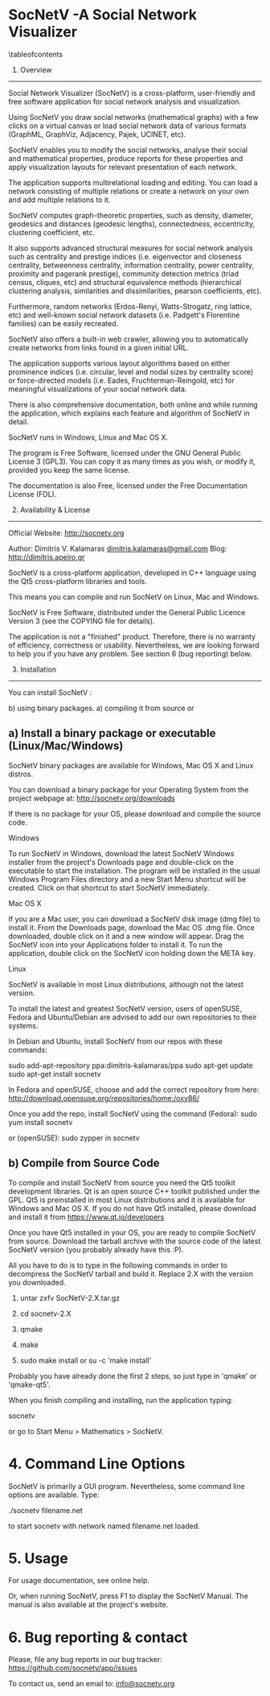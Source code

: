 SocNetV -A Social Network Visualizer
====================================


\tableofcontents

1. Overview
------------

Social Network Visualizer (SocNetV) is a cross-platform, user-friendly and free
software application for social network analysis and visualization.

Using SocNetV you draw social networks (mathematical graphs) with a few clicks 
on a virtual canvas or load social network data of various formats (GraphML, 
GraphViz, Adjacency, Pajek, UCINET, etc).

SocNetV enables you to modify the social networks, analyse their social and 
mathematical properties, produce reports for these properties and apply 
visualization layouts for relevant presentation of each network. 

The application supports multirelational loading and editing. 
You can load a network consisting of multiple relations or create a network 
on your own and add multiple relations to it.

SocNetV computes graph-theoretic properties, such as density, diameter, geodesics 
and distances (geodesic lengths), connectedness, eccentricity, clustering coefficient, etc. 

It also supports advanced structural measures for social network analysis 
such as centrality and prestige indices (i.e. eigenvector and closeness centrality, 
betweenness centrality, information centrality, power centrality, proximity and 
pagerank prestige), community detection metrics (triad census, cliques, etc) and 
structural equivalence methods (hierarchical clustering analysis, similarities and 
dissimilarities, pearson coefficients, etc). 

Furthermore, random networks (Erdos-Renyi, Watts-Strogatz, ring lattice, etc) and 
well-known social network datasets (i.e. Padgett's Florentine families) can be easily 
recreated. 

SocNetV also offers a built-in web crawler, allowing you to automatically create 
networks from links found in a given initial URL.

The application supports various layout algorithms based on either prominence indices 
(i.e. circular, level and nodal sizes by centrality score) or force-directed models 
(i.e. Eades, Fruchterman-Reingold, etc) for meaningful visualizations of your social 
network data.

There is also comprehensive documentation, both online and while running the 
application, which explains each feature and algorithm of SocNetV in detail.

SocNetV runs in Windows, Linux and Mac OS X.

The program is Free Software, licensed under the GNU General Public License 3 (GPL3).
You can copy it as many times as you wish, or modify it, provided you keep the 
same license. 

The documentation is also Free, licensed under the Free Documentation License (FDL).


2. Availability & License
-------------------------

Official Website: http://socnetv.org

Author: Dimitris V. Kalamaras <dimitris.kalamaras@gmail.com>
Blog:   http://dimitris.apeiro.gr

SocNetV is a cross-platform application, developed in C++ language 
using the Qt5 cross-platform libraries and tools.

This means you can compile and run SocNetV on Linux, Mac and Windows. 

SocNetV is Free Software, distributed under the General Public Licence Version 3 
(see the COPYING file for details). 

The application is not a "finished" product. Therefore, 
there is no warranty of efficiency, correctness or usability. 
Nevertheless, we are looking forward to help you if you have any problem. 
See section 6 (bug reporting) below.



3. Installation
---------------

You can install SocNetV :

b) using binary packages.
a) compiling it from source or


## a) Install a binary package or executable (Linux/Mac/Windows)

SocNetV binary packages are available for Windows, Mac OS X and Linux distros.

You can download a binary package for your Operating System from the project
webpage at: http://socnetv.org/downloads

If there is no package for your OS, please download and compile the source code.

Windows

To run SocNetV in Windows, download the latest SocNetV Windows installer from the 
project's Downloads page and double-click on the executable to start the installation.
The program will be installed in the usual Windows Program Files directory and a new 
Start Menu shortcut will be created. Click on that shortcut to start SocNetV immediately.

Mac OS X

If you are a Mac user, you can download a SocNetV disk image (dmg file) to install it. 
From the Downloads page, download the Mac OS .dmg file. 
Once downloaded, double click on it and a new window will appear. Drag the SocNetV icon
into your Applications folder to install it.
To run the application, double click on the SocNetV icon holding down the META key.

Linux

SocNetV is available in most Linux distributions, although not the latest version. 

To install the latest and greatest SocNetV version, users of openSUSE, Fedora and 
Ubuntu/Debian are advised to add our own repositories to their systems.

In Debian and Ubuntu, install SocNetV from our repos with these commands:

sudo add-apt-repository ppa:dimitris-kalamaras/ppa
sudo apt-get update
sudo apt-get install socnetv

In Fedora and openSUSE, choose and add the correct repository from here: 
http://download.opensuse.org/repositories/home:/oxy86/ 

Once you add the repo, install SocNetV using the command (Fedora):
sudo yum install socnetv

or (openSUSE): 
sudo zypper in socnetv



## b) Compile from Source Code

To compile and install SocNetV from source you need the Qt5 toolkit development 
libraries. Qt is an open source C++ toolkit published under the GPL. 
Qt5 is preinstalled in most Linux distributions and it is available for
Windows and Mac OS X.  If you do not have Qt5 installed, please download and
install it from https://www.qt.io/developers

Once you have Qt5 installed in your OS, you are ready to compile SocNetV from source.
Download the tarball archive with the source code of the latest SocNetV version 
(you probably already have this :P). 

All you have to do is to type in the following commands in order to decompress the
SocNetV tarball and build it. Replace 2.X with the version you downloaded.

1) untar zxfv SocNetV-2.X.tar.gz

2) cd socnetv-2.X

3) qmake

4) make

5) sudo make install or su -c 'make install'

Probably you have already done the first 2 steps, so just type in 'qmake' or 'qmake-qt5'.

When you finish compiling and installing, run the application typing:

socnetv

or go to Start Menu > Mathematics  > SocNetV.



# 4. Command Line Options
	
SocNetV is primarily a GUI program. Nevertheless, some command line options 
are available. Type:

./socnetv filename.net

to start socnetv with network named filename.net loaded.



# 5. Usage 

For usage documentation, see online help.

Or, when running SocNetV, press F1 to display the SocNetV Manual.
The manual is also available at the project's website.


# 6. Bug reporting & contact

Please, file any bug reports in our bug tracker:
https://github.com/socnetv/app/issues

To contact us, send an email to:  info@socnetv.org


